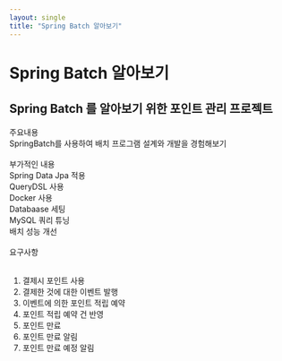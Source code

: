 ```yaml
---
layout: single
title: "Spring Batch 알아보기"
---
```


# Spring Batch 알아보기

## Spring Batch 를 알아보기 위한 포인트 관리 프로젝트

주요내용<br>
SpringBatch를 사용하여 배치 프로그램 설계와 개발을 경험해보기<br>
<br>
부가적인 내용<br>
Spring Data Jpa 적용<br>
QueryDSL 사용<br>
Docker 사용<br>
Databaase 세팅<br>
MySQL 쿼리 튜닝<br>
배치 성능 개선<br>
<br>
요구사항<br>
<br>
1. 결제시 포인트 사용<br>
2. 결제한 것에 대한 이벤트 발행<br>
3. 이벤트에 의한 포인트 적립 예약<br>
4. 포인트 적립 예약 건 반영<br>
5. 포인트 만료<br>
6. 포인트 만료 알림<br>
7. 포인트 만료 예정 알림<br>

